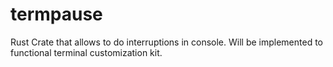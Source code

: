 # termpause
Rust Crate that allows to do interruptions in console. Will be implemented to functional terminal customization kit.
